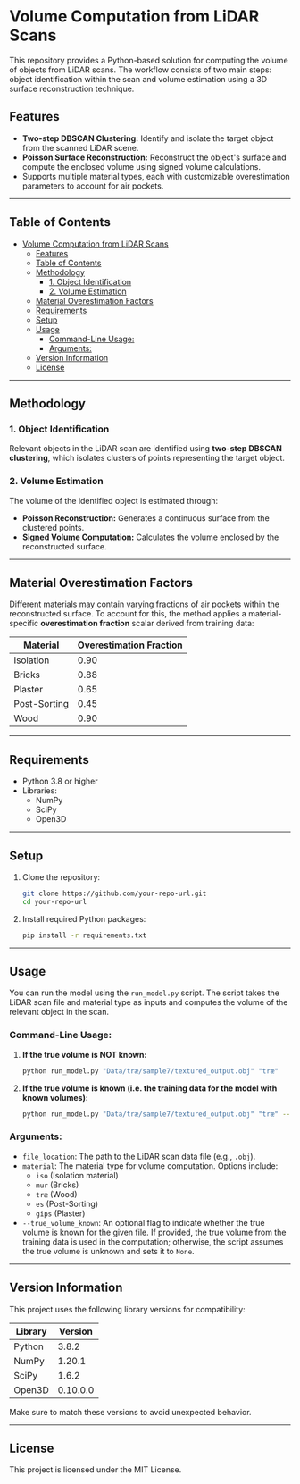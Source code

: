# Volume Computation from LiDAR Scans

This repository provides a Python-based solution for computing the volume of objects from LiDAR scans. The workflow consists of two main steps: object identification within the scan and volume estimation using a 3D surface reconstruction technique.

## Features
- **Two-step DBSCAN Clustering:** Identify and isolate the target object from the scanned LiDAR scene.
- **Poisson Surface Reconstruction:** Reconstruct the object's surface and compute the enclosed volume using signed volume calculations.
- Supports multiple material types, each with customizable overestimation parameters to account for air pockets.

---

## Table of Contents
- [Volume Computation from LiDAR Scans](#volume-computation-from-lidar-scans)
  - [Features](#features)
  - [Table of Contents](#table-of-contents)
  - [Methodology](#methodology)
    - [1. Object Identification](#1-object-identification)
    - [2. Volume Estimation](#2-volume-estimation)
  - [Material Overestimation Factors](#material-overestimation-factors)
  - [Requirements](#requirements)
  - [Setup](#setup)
  - [Usage](#usage)
    - [Command-Line Usage:](#command-line-usage)
    - [Arguments:](#arguments)
  - [Version Information](#version-information)
  - [License](#license)

---

## Methodology

### 1. Object Identification
Relevant objects in the LiDAR scan are identified using **two-step DBSCAN clustering**, which isolates clusters of points representing the target object.

### 2. Volume Estimation
The volume of the identified object is estimated through:
- **Poisson Reconstruction:** Generates a continuous surface from the clustered points.
- **Signed Volume Computation:** Calculates the volume enclosed by the reconstructed surface.

---

## Material Overestimation Factors
Different materials may contain varying fractions of air pockets within the reconstructed surface. To account for this, the method applies a material-specific **overestimation fraction** scalar derived from training data:

| Material        | Overestimation Fraction |
|-----------------|--------------------------|
| Isolation       | 0.90                     |
| Bricks          | 0.88                     |
| Plaster         | 0.65                     |
| Post-Sorting    | 0.45                     |
| Wood            | 0.90                     |

---

## Requirements
- Python 3.8 or higher
- Libraries:
  - NumPy
  - SciPy
  - Open3D

---

## Setup
1. Clone the repository:
   ```bash
   git clone https://github.com/your-repo-url.git
   cd your-repo-url

2. Install required Python packages:
    ```bash
    pip install -r requirements.txt

---

## Usage

You can run the model using the `run_model.py` script. The script takes the LiDAR scan file and material type as inputs and computes the volume of the relevant object in the scan.

### Command-Line Usage:

1. **If the true volume is NOT known:**
   ```bash
   python run_model.py "Data/træ/sample7/textured_output.obj" "træ"


2. **If the true volume is known (i.e. the training data for the model with known volumes):**
   ```bash
   python run_model.py "Data/træ/sample7/textured_output.obj" "træ" --true_volume_known


### Arguments:
- `file_location`: The path to the LiDAR scan data file (e.g., `.obj`).
- `material`: The material type for volume computation. Options include:
  - `iso` (Isolation material)
  - `mur` (Bricks)
  - `træ` (Wood)
  - `es`  (Post-Sorting)
  - `gips` (Plaster)
- `--true_volume_known`: An optional flag to indicate whether the true volume is known for the given file. If provided, the true volume from the training data is used in the computation; otherwise, the script assumes the true volume is unknown and sets it to `None`.

---

## Version Information
This project uses the following library versions for compatibility:

| Library  | Version  |
|----------|----------|
| Python   | 3.8.2    |
| NumPy    | 1.20.1   |
| SciPy    | 1.6.2    |
| Open3D   | 0.10.0.0 |

Make sure to match these versions to avoid unexpected behavior.

---

## License
This project is licensed under the MIT License.
